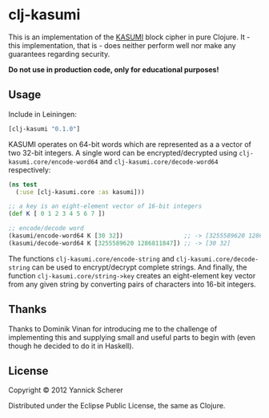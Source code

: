 # clj-kasumi

This is an implementation of the [KASUMI](http://en.wikipedia.org/wiki/KASUMI) block cipher in pure Clojure. It - this implementation, that is - does neither perform well nor make any guarantees regarding security. 

__Do not use in production code, only for educational purposes!__

## Usage

Include in Leiningen:

```clojure
[clj-kasumi "0.1.0"]
```

KASUMI operates on 64-bit words which are represented as a a vector of two 32-bit integers. A single word can be encrypted/decrypted using `clj-kasumi.core/encode-word64` and `clj-kasumi.core/decode-word64` respectively:

```clojure
(ns test
  (:use [clj-kasumi.core :as kasumi]))

;; a key is an eight-element vector of 16-bit integers
(def K [ 0 1 2 3 4 5 6 7 ])

;; encode/decode word
(kasumi/encode-word64 K [30 32])                 ;; -> [3255589620 1286811847]
(kasumi/decode-word64 K [3255589620 1286811847]) ;; -> [30 32]
```

The functions `clj-kasumi.core/encode-string` and `clj-kasumi.core/decode-string` can be used to encrypt/decrypt complete strings. And finally, the function `clj-kasumi.core/string->key` creates an eight-element key vector from any given string by converting pairs of characters into 16-bit integers.

## Thanks

Thanks to Dominik Vinan for introducing me to the challenge of implementing this and supplying small and useful parts 
to begin with (even though he decided to do it in Haskell).

## License

Copyright © 2012 Yannick Scherer

Distributed under the Eclipse Public License, the same as Clojure.
